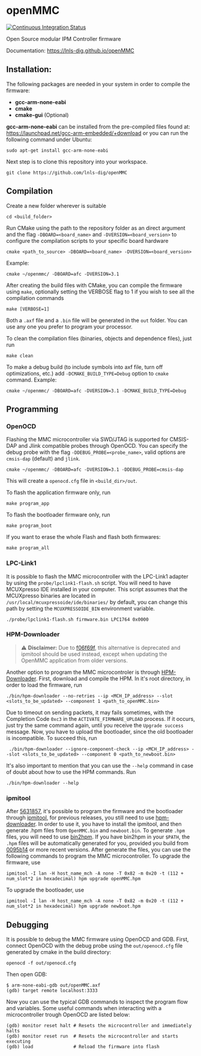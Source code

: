 # openMMC

[![Continuous Integration Status](https://github.com/lnls-dig/openMMC/actions/workflows/build.yml/badge.svg)](https://github.com/lnls-dig/openMMC/actions)

Open Source modular IPM Controller firmware

Documentation: https://lnls-dig.github.io/openMMC

## Installation:
The following packages are needed in your system in order to compile the firmware:
- **gcc-arm-none-eabi**
- **cmake**
- **cmake-gui** (Optional)

**gcc-arm-none-eabi** can be installed from the pre-compiled files found at: https://launchpad.net/gcc-arm-embedded/+download
or you can run the following command under Ubuntu:

    sudo apt-get install gcc-arm-none-eabi

Next step is to clone this repository into your workspace.

	git clone https://github.com/lnls-dig/openMMC

## Compilation

Create a new folder wherever is suitable

	cd <build_folder>

Run CMake using the path to the repository folder as an direct argument and the flag `-DBOARD=<board_name>` and `-DVERSION=<board_version>` to configure the compilation scripts to your specific board hardware

	cmake <path_to_source> -DBOARD=<board_name> -DVERSION=<board_version>

Example:

	cmake ~/openmmc/ -DBOARD=afc -DVERSION=3.1

After creating the build files with CMake, you can compile the firmware using `make`, optionally setting the VERBOSE flag to 1 if you wish to see all the compilation commands

	make [VERBOSE=1]

Both a `.axf` file and a `.bin` file will be generated in the `out` folder. You can use any one you prefer to program your processor.

To clean the compilation files (binaries, objects and dependence files), just run

    make clean

To make a debug build (to include symbols into axf file, turn off optimizations, etc.) add `-DCMAKE_BUILD_TYPE=Debug` option to `cmake` command. Example:

	cmake ~/openmmc/ -DBOARD=afc -DVERSION=3.1 -DCMAKE_BUILD_TYPE=Debug

## Programming

### OpenOCD
Flashing the MMC microcontroller via SWD/JTAG is supported for CMSIS-DAP and Jlink compatible probes through OpenOCD. You can specify the debug probe with the flag `-DDEBUG_PROBE=<probe_name>`, valid options are `cmsis-dap` (default) and `jlink`.

	cmake ~/openmmc/ -DBOARD=afc -DVERSION=3.1 -DDEBUG_PROBE=cmsis-dap

This will create a `openocd.cfg` file in `<build_dir>/out`.

To flash the application firmware only, run

    make program_app

To flash the bootloader firmware only, run

	make program_boot

If you want to erase the whole Flash and flash both firmwares:

	make program_all

### LPC-Link1
It is possible to flash the MMC microcontroller with the LPC-Link1 adapter by using the `probe/lpclink1-flash.sh` script. You will need to have MCUXpresso IDE installed in your computer. This script assumes that the MCUXpresso binaries are located in `/usr/local/mcuxpressoide/ide/binaries/` by default, you can change this path by setting the `MCUXPRESSOIDE_BIN` environment variable.

	./probe/lpclink1-flash.sh firmware.bin LPC1764 0x0000

### HPM-Downloader
> :warning: **Disclaimer:** Due to [f06f69f](https://github.com/lnls-dig/openMMC/commit/f06f69f978c11bb8e1a2b12e4846e4bd51f757e4), this alternative is deprecated and ipmitool should be used instead, except when updating the OpenMMC application from older versions.

Another option to program the MMC microcontroler is through [HPM-Downloader](https://github.com/lnls-dig/hpm-downloader).
First, download and compile the HPM. In it's root directory, in order to load the firmware, run

	./bin/hpm-downloader --no-retries --ip <MCH_IP_address> --slot <slots_to_be_updated> --component 1 <path_to_openMMC.bin>

Due to timeout on sending packets, it may fails sometimes, with the Completion Code `0xc3` in the `ACTIVATE_FIRMWARE_UPLOAD` process. If it occurs, just try the same command again, until you receive the `Upgrade success` message.
Now, you have to upload the bootloader, since the old bootloader is incompatible. To succeed this, run

	 ./bin/hpm-downloader --ignore-component-check --ip <MCH_IP_address> --slot <slots_to_be_updated> --component 0 <path_to_newboot.bin>

It's also important to mention that you can use the `--help` command in case of doubt about how to use the HPM commands. Run

	./bin/hpm-downloader --help

### ipmitool
After [5631857](https://github.com/lnls-dig/openMMC/commit/563185791c8b51ea026680c98ec0ea9587ea645b), it's possible to program the firmware and the bootloader through [ipmitool](https://codeberg.org/IPMITool/ipmitool), for previous releases, you still need to use [hpm-downloader](https://github.com/lnls-dig/hpm-downloader). In order to use it, you have to install the ipmitool, and then generate .hpm files from `OpenMMC.bin` and `newboot.bin`. To generate `.hpm` files, you will need to use [bin2hpm](https://github.com/MicroTCA-Tech-Lab/bin2hpm). If you have bin2hpm in your `$PATH`, the `.hpm` files will be automatically generated for you, provided you build from [0095b14](https://github.com/lnls-dig/openMMC/commit/0095b14667afe844113725228671d8810b45d9e0) or more recent versions.
After generate the files, you can use the following commands to program the MMC microcontroller.
To upgrade the firmware, use

    ipmitool -I lan -H host_name_mch -A none -T 0x82 -m 0x20 -t (112 + num_slot*2 in hexadecimal) hpm upgrade openMMC.hpm

To upgrade the bootloader, use

    ipmitool -I lan -H host_name_mch -A none -T 0x82 -m 0x20 -t (112 + num_slot*2 in hexadecimal) hpm upgrade newboot.hpm

## Debugging
It is possible to debug the MMC firmware using OpenOCD and GDB. First, connect OpenOCD with the debug probe using the `out/openocd.cfg` file generated by cmake in the build directory:

	openocd -f out/openocd.cfg

Then open GDB:

	$ arm-none-eabi-gdb out/openMMC.axf
	(gdb) target remote localhost:3333

Now you can use the typical GDB commands to inspect the program flow and variables. Some useful commands when interacting with a microcontroller trough OpenOCD are listed below:

	(gdb) monitor reset halt # Resets the microcontroller and immediately halts
	(gdb) monitor reset run  # Resets the microcontroller and starts executing
	(gdb) load               # Reload the firmware into flash
